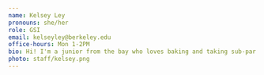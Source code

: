 ```yaml
---
name: Kelsey Ley
pronouns: she/her
role: GSI
email: kelseyley@berkeley.edu
office-hours: Mon 1-2PM
bio: Hi! I'm a junior from the bay who loves baking and taking sub-par pictures of food. Looking forward to a fun semester!
photo: staff/kelsey.png
---
```

